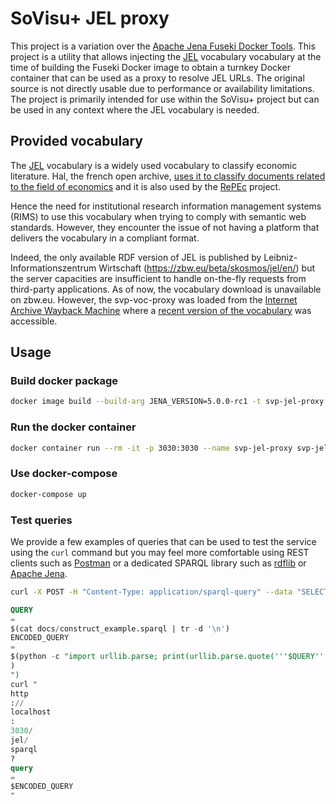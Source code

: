 # SoVisu+ JEL proxy

This project is a variation over
the [Apache Jena Fuseki Docker Tools](https://jena.apache.org/documentation/fuseki2/fuseki-docker.html).
This project is a utility that allows injecting the [JEL](https://www.aeaweb.org/econlit/jelCodes.php) vocabulary
vocabulary at the time of building the Fuseki Docker image to obtain a turnkey Docker container that can be used as a
proxy to resolve JEL URLs.
The original source is not directly usable due to performance or availability limitations.
The project is primarily intended for use within the SoVisu+ project but can be used in any context where the JEL vocabulary is needed.

## Provided vocabulary

The [JEL](https://www.aeaweb.org/econlit/jelCodes.php) vocabulary is a widely used vocabulary to classify economic
literature.
Hal, the french open
archive, [uses it to classify documents related to the field of economics](https://doc.archives-ouvertes.fr/ufaqs/est-il-possible-dajouter-la-classification-jel/)
and it is also used by the [RePEc](https://ideas.repec.org/j/) project.

Hence the need for institutional research information management systems (RIMS) to use this vocabulary when trying
to comply with
semantic web standards. However, they encounter the issue of not having a platform that delivers the vocabulary in a
compliant format.

Indeed, the only available RDF version of JEL is published by Leibniz-Informationszentrum
Wirtschaft (https://zbw.eu/beta/skosmos/jel/en/) but the server capacities
are insufficient to handle on-the-fly requests from third-party applications.
As of now, the vocabulary download is unavailable on zbw.eu. However, the svp-voc-proxy was loaded from
the [Internet Archive Wayback Machine](https://web.archive.org/web/20240000000000*/https://zbw.eu/beta/external_identifiers/jel/download/jel.rdf.zip)
where
a [recent version of the vocabulary](https://web.archive.org/web/20240000000000*/https://zbw.eu/beta/external_identifiers/jel/download/jel.rdf.zip)
was accessible.

## Usage

### Build docker package

```bash
docker image build --build-arg JENA_VERSION=5.0.0-rc1 -t svp-jel-proxy:v0 .
```

### Run the docker container

```bash
docker container run --rm -it -p 3030:3030 --name svp-jel-proxy svp-jel-proxy:v0
```

### Use docker-compose

```bash
docker-compose up
```

### Test queries

We provide a few examples of queries that can be used to test the service using the `curl` command but you may feel more
comfortable using REST clients such as [Postman](https://www.postman.com/) or a dedicated SPARQL library such as
[rdflib](https://rdflib.readthedocs.io/en/stable/) or [Apache Jena](https://jena.apache.org/).

```bash
curl -X POST -H "Content-Type: application/sparql-query" --data "SELECT * WHERE { ?s ?p ?o } LIMIT 10" http://localhost:3030/jel/sparql

```

```sql
QUERY
=
$(cat docs/construct_example.sparql | tr -d '\n')
ENCODED_QUERY
=
$(python -c "import urllib.parse; print(urllib.parse.quote('''$QUERY''')
)
")
curl "
http
://
localhost
:
3030/
jel/
sparql
?
query
=
$ENCODED_QUERY
"
```